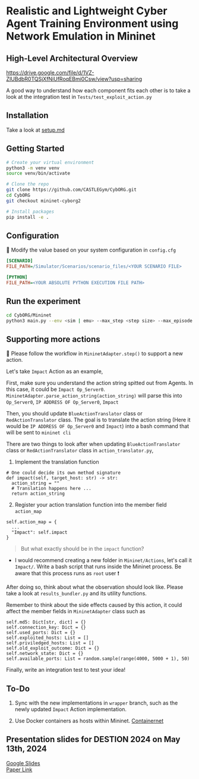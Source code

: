 # Realistic and Lightweight Cyber Agent Training Environment using Network Emulation in Mininet

## High-Level Architectural Overview

https://drive.google.com/file/d/1VZ-ZIUBdbR0TQSjXfNiUfRoqEBmi0Csw/view?usp=sharing

A good way to understand how each component fits each other is to take a look at the integration test in `Tests/test_exploit_action.py`

## Installation

Take a look at [setup.md](https://github.com/CASTLEGym/CybORG/blob/mininet-cyborg2/CybORG/Mininet/docs/setup.md)

## Getting Started

```bash
# Create your virtual environment
python3 -m venv venv
source venv/bin/activate

# Clone the repo
git clone https://github.com/CASTLEGym/CybORG.git
cd CybORG
git checkout mininet-cyborg2

# Install packages
pip install -e .
```

## Configuration

📌 Modify the value based on your system configuration in `config.cfg`

```cfg
[SCENARIO]
FILE_PATH=/Simulator/Scenarios/scenario_files/<YOUR SCENARIO FILE>

[PYTHON]
FILE_PATH=<YOUR ABSOLUTE PYTHON EXECUTION FILE PATH>
```

## Run the experiment

```bash
cd CybORG/Mininet
python3 main.py --env <sim | emu> --max_step <step size> --max_episode <number of episodes>
```

## Supporting more actions

📗 Please follow the workflow in `MininetAdapter.step()` to support a new action.

Let's take `Impact` Action as an example,

First, make sure you understand the action string spitted out from Agents. In this case, it could be `Impact Op_Server0`.
`MininetAdapter.parse_action_string(action_string)` will parse this into `Op_Server0`, `IP ADDRESS OF Op_Server0`, `Impact`

Then, you should update `BlueActionTranslator` class or `RedActionTranslator` class. The goal is to translate the action string (Here it would be `IP ADDRESS OF Op_Server0` and `Impact`) into a bash command that will be sent to `mininet cli`

There are two things to look after when updating  `BlueActionTranslator` class or `RedActionTranslator` class in `action_translator.py`, 

1. Implement the translation function
```python3
# One could decide its own method signature 
def impact(self, target_host: str) -> str:
  action_string = ""
  # Translation happens here ...
  return action_string
```
2. Register your action translation function into the member field `action_map`
```python3
self.action_map = {
  ...
  "Impact": self.impact
}
```

>But what exactly should be in the `impact` function?

- I would recommend creating a new folder in `Mininet/Actions`, let's call it `Impact/`.
  Write a bash script that runs inside the Mininet process. Be aware that this process runs as `root` user ❗️

After doing so, think about what the observation should look like. Please take a look at `results_bundler.py` and its utility functions.  

Remember to think about the side effects caused by this action, it could affect the member fields in `MininetAdapter` class such as 
```python3
self.md5: Dict[str, dict] = {}
self.connection_key: Dict = {}
self.used_ports: Dict = {}
self.exploited_hosts: List = []
self.priviledged_hosts: List = []
self.old_exploit_outcome: Dict = {}
self.network_state: Dict = {}
self.available_ports: List = random.sample(range(4000, 5000 + 1), 50)
```

Finally, write an integration test to test your idea!

## To-Do

1. Sync with the new implementations in `wrapper` branch, such as the newly updated `Impact` Action implementation.

2. Use Docker containers as hosts within Mininet. [Containernet](https://containernet.github.io/)

## Presentation slides for DESTION 2024 on May 13th, 2024

[Google Slides](https://docs.google.com/presentation/d/1f2pZ5q3p6cZK4m2dvq1Tvgj8ODyTyWGp3OVP4xXuaOw/edit?usp=sharing) \
[Paper Link](https://www.computer.org/csdl/proceedings-article/destion/2024/759400a028/1Y42Ek9NEsg)


